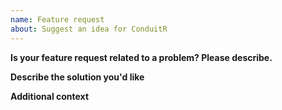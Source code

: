 ```yaml
---
name: Feature request
about: Suggest an idea for ConduitR
---
```


**Is your feature request related to a problem? Please describe.**

**Describe the solution you'd like**

**Additional context**
